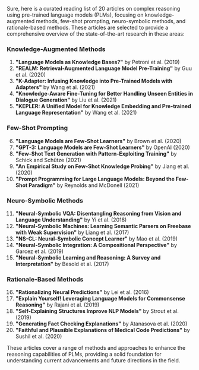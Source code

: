 Sure, here is a curated reading list of 20 articles on complex reasoning using pre-trained language models (PLMs), focusing on knowledge-augmented methods, few-shot prompting, neuro-symbolic methods, and rationale-based methods. These articles are selected to provide a comprehensive overview of the state-of-the-art research in these areas:

### Knowledge-Augmented Methods
1. **"Language Models as Knowledge Bases?"** by Petroni et al. (2019)
2. **"REALM: Retrieval-Augmented Language Model Pre-Training"** by Guu et al. (2020)
3. **"K-Adapter: Infusing Knowledge into Pre-Trained Models with Adapters"** by Wang et al. (2021)
4. **"Knowledge-Aware Fine-Tuning for Better Handling Unseen Entities in Dialogue Generation"** by Liu et al. (2021)
5. **"KEPLER: A Unified Model for Knowledge Embedding and Pre-trained Language Representation"** by Wang et al. (2021)

### Few-Shot Prompting
6. **"Language Models are Few-Shot Learners"** by Brown et al. (2020)
7. **"GPT-3: Language Models are Few-Shot Learners"** by OpenAI (2020)
8. **"Few-Shot Text Generation with Pattern-Exploiting Training"** by Schick and Schütze (2021)
9. **"An Empirical Study on Few-Shot Knowledge Probing"** by Jiang et al. (2020)
10. **"Prompt Programming for Large Language Models: Beyond the Few-Shot Paradigm"** by Reynolds and McDonell (2021)

### Neuro-Symbolic Methods
11. **"Neural-Symbolic VQA: Disentangling Reasoning from Vision and Language Understanding"** by Yi et al. (2018)
12. **"Neural-Symbolic Machines: Learning Semantic Parsers on Freebase with Weak Supervision"** by Liang et al. (2017)
13. **"NS-CL: Neural-Symbolic Concept Learner"** by Mao et al. (2019)
14. **"Neural-Symbolic Integration: A Compositional Perspective"** by Garcez et al. (2019)
15. **"Neural-Symbolic Learning and Reasoning: A Survey and Interpretation"** by Besold et al. (2017)

### Rationale-Based Methods
16. **"Rationalizing Neural Predictions"** by Lei et al. (2016)
17. **"Explain Yourself! Leveraging Language Models for Commonsense Reasoning"** by Rajani et al. (2019)
18. **"Self-Explaining Structures Improve NLP Models"** by Strout et al. (2019)
19. **"Generating Fact Checking Explanations"** by Atanasova et al. (2020)
20. **"Faithful and Plausible Explanations of Medical Code Predictions"** by Sushil et al. (2020)

These articles cover a range of methods and approaches to enhance the reasoning capabilities of PLMs, providing a solid foundation for understanding current advancements and future directions in the field.